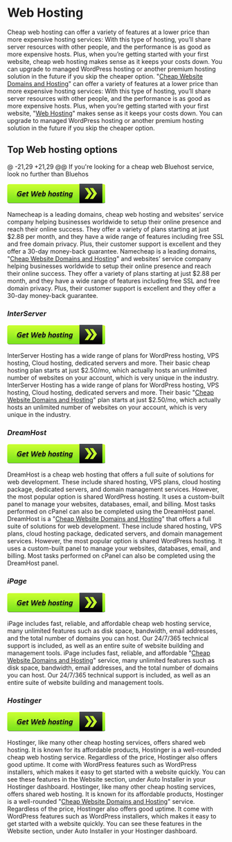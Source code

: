  # Web Hosting

Cheap web hosting can offer a variety of features at a lower price than more expensive hosting services: With this type of hosting, you’ll share server resources with other people, and the performance is as good as more expensive hosts. Plus, when you’re getting started with your first website, cheap web hosting makes sense as it keeps your costs down. You can upgrade to managed WordPress hosting or another premium hosting solution in the future if you skip the cheaper option.
"[Cheap Website Domains and Hosting](https://github.com/cheap-website-domains-and-hosting)" can offer a variety of features at a lower price than more expensive hosting services: With this type of hosting, you’ll share server resources with other people, and the performance is as good as more expensive hosts. Plus, when you’re getting started with your first website, "[Web Hosting](https://github.com/web.hosting.webhosting)" makes sense as it keeps your costs down. You can upgrade to managed WordPress hosting or another premium hosting solution in the future if you skip the cheaper option.

## Top Web hosting options

@ -21,29 +21,29 @@ If you're looking for a cheap web Bluehost service, look no further than Bluehos

[![Namecheap](get-web-hostingg.png)](https://computersolve.com/cheap-web-hosting-service-2022-updated/)

Namecheap is a leading domains, cheap web hosting and websites’ service company helping businesses worldwide to setup their online presence and reach their online success. They offer a variety of plans starting at just $2.88 per month, and they have a wide range of features including free SSL and free domain privacy. Plus, their customer support is excellent and they offer a 30-day money-back guarantee.
Namecheap is a leading domains, "[Cheap Website Domains and Hosting](https://github.com/cheap-website-domains-and-hosting)" and websites’ service company helping businesses worldwide to setup their online presence and reach their online success. They offer a variety of plans starting at just $2.88 per month, and they have a wide range of features including free SSL and free domain privacy. Plus, their customer support is excellent and they offer a 30-day money-back guarantee.


### **_InterServer_**

[![InterServer](get-web-hostingg.png)](https://computersolve.com/cheap-web-hosting-service-2022-updated/)

InterServer Hosting has a wide range of plans for WordPress hosting, VPS hosting, Cloud hosting, dedicated servers and more. Their basic cheap hosting plan starts at just $2.50/mo, which actually hosts an unlimited number of websites on your account, which is very unique in the industry.
InterServer Hosting has a wide range of plans for WordPress hosting, VPS hosting, Cloud hosting, dedicated servers and more. Their basic "[Cheap Website Domains and Hosting](https://github.com/cheap-website-domains-and-hosting)" plan starts at just $2.50/mo, which actually hosts an unlimited number of websites on your account, which is very unique in the industry.

### **_DreamHost_**

[![DreamHost](get-web-hostingg.png)](https://computersolve.com/cheap-web-hosting-service-2022-updated/)

DreamHost is a cheap web hosting that offers a full suite of solutions for web development. These include shared hosting, VPS plans, cloud hosting package, dedicated servers, and domain management services. However, the most popular option is shared WordPress hosting. It uses a custom-built panel to manage your websites, databases, email, and billing. Most tasks performed on cPanel can also be completed using the DreamHost panel.
DreamHost is a "[Cheap Website Domains and Hosting](https://github.com/cheap-website-domains-and-hosting)" that offers a full suite of solutions for web development. These include shared hosting, VPS plans, cloud hosting package, dedicated servers, and domain management services. However, the most popular option is shared WordPress hosting. It uses a custom-built panel to manage your websites, databases, email, and billing. Most tasks performed on cPanel can also be completed using the DreamHost panel.

### **_iPage_**

[![iPage](get-web-hostingg.png)](https://computersolve.com/cheap-web-hosting-service-2022-updated/)

iPage includes fast, reliable, and affordable cheap web hosting service, many unlimited features such as disk space, bandwidth, email addresses, and the total number of domains you can host. Our 24/7/365 technical support is included, as well as an entire suite of website building and management tools.
iPage includes fast, reliable, and affordable "[Cheap Website Domains and Hosting](https://github.com/cheap-website-domains-and-hosting)" service, many unlimited features such as disk space, bandwidth, email addresses, and the total number of domains you can host. Our 24/7/365 technical support is included, as well as an entire suite of website building and management tools.

### **_Hostinger_**

[![Hostinger](get-web-hostingg.png)](https://computersolve.com/cheap-web-hosting-service-2022-updated/)

Hostinger, like many other cheap hosting services, offers shared web hosting. It is known for its affordable products, Hostinger is a well-rounded cheap web hosting service. Regardless of the price, Hostinger also offers good uptime. It come with WordPress features such as WordPress installers, which makes it easy to get started with a website quickly. You can see these features in the Website section, under Auto Installer in your Hostinger dashboard.
Hostinger, like many other cheap hosting services, offers shared web hosting. It is known for its affordable products, Hostinger is a well-rounded "[Cheap Website Domains and Hosting](https://github.com/cheap-website-domains-and-hosting)" service. Regardless of the price, Hostinger also offers good uptime. It come with WordPress features such as WordPress installers, which makes it easy to get started with a website quickly. You can see these features in the Website section, under Auto Installer in your Hostinger dashboard.
